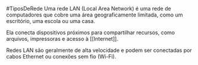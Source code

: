 #TiposDeRede
Uma rede LAN (Local Area Network) é uma rede de computadores que cobre uma área geograficamente limitada, como um escritório, uma escola ou uma casa. 

Ela conecta dispositivos próximos para compartilhar recursos, como arquivos, impressoras e acesso à [[Internet]]. 

Redes LAN são geralmente de alta velocidade e podem ser conectadas por cabos Ethernet ou conexões sem fio (Wi-Fi).

